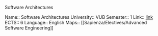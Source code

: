 Software Architectures

Name:: Software Architectures
University:: VUB
Semester:: 1
Link:: [link](https://caliweb.vub.be/?page=course-offers&id=005419&target=pr&year=2223&language=en&output=html)
ECTS:: 6
Language:: English
Maps:: [[Sapienza/Electives/Advanced Software Engineering]]